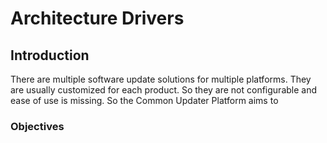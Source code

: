 # Architecture Drivers

## Introduction

There are multiple software update solutions for multiple platforms. They are usually customized for each product. So they are not configurable and ease of use is missing.
So the Common Updater Platform aims to 

### Objectives

